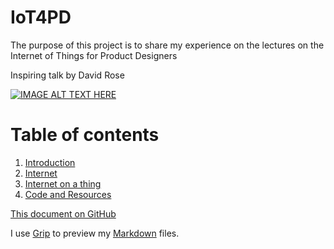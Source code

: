 # IoT4PD

The purpose of this project is to share my experience on the lectures on the Internet of Things for Product Designers

Inspiring talk by David Rose 

[![IMAGE ALT TEXT HERE](https://img.youtube.com/vi/I_AhhhcceXk/0.jpg)](https://www.youtube.com/watch?v=I_AhhhcceXk)

# Table of contents


1. [Introduction](intro.md)
2. [Internet](internet.md)
3. [Internet on a thing](arduino.md)
4. [Code and Resources](/code/README.md)


[This document on GitHub](https://github.com/andreavitaletti/IoT4PD) 

I use [Grip](https://github.com/joeyespo/grip) to preview my [Markdown](https://daringfireball.net/projects/markdown/) files.
